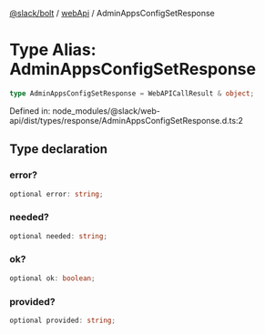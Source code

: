 [@slack/bolt](../../../../index.md) / [webApi](../index.md) / AdminAppsConfigSetResponse

# Type Alias: AdminAppsConfigSetResponse

```ts
type AdminAppsConfigSetResponse = WebAPICallResult & object;
```

Defined in: node\_modules/@slack/web-api/dist/types/response/AdminAppsConfigSetResponse.d.ts:2

## Type declaration

### error?

```ts
optional error: string;
```

### needed?

```ts
optional needed: string;
```

### ok?

```ts
optional ok: boolean;
```

### provided?

```ts
optional provided: string;
```
